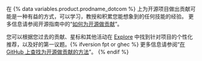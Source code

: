 在 {% data variables.product.prodname_dotcom %} 上为开源项目做出贡献可能是一种有益的方式，可以学习，教授和积累您能想象到的任何技能的经验。 更多信息请参阅开源指南中的“[如何为开源做贡献](https://opensource.guide/how-to-contribute/)”。

您可以根据您过去的贡献、星标和其他活动在 [Explore](https://github.com/explore) 中找到针对项目的个性化推荐，以及好的第一议题。{% ifversion fpt or ghec %} 更多信息请参阅“[在 GitHub 上查找为开源做贡献的方法](/github/getting-started-with-github/finding-ways-to-contribute-to-open-source-on-github)”。
{% endif %}
